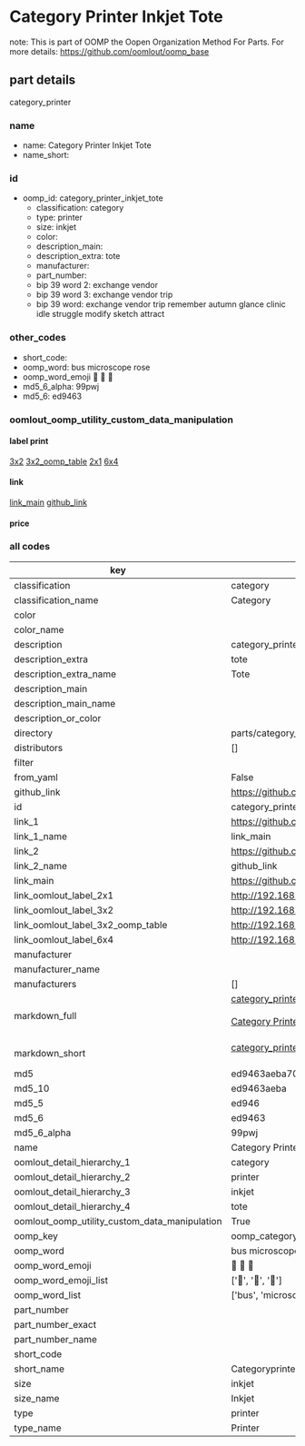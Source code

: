 # Category Printer Inkjet Tote  

note: This is part of OOMP the Oopen Organization Method For Parts. For more details: https://github.com/oomlout/oomp_base

##  part details



category_printer

### name
* name: Category Printer Inkjet Tote
* name_short: 
### id
* oomp_id: category_printer_inkjet_tote
  * classification: category
  * type: printer
  * size: inkjet
  * color: 
  * description_main: 
  * description_extra: tote
  * manufacturer: 
  * part_number: 
  * bip 39 word 2: exchange vendor
  * bip 39 word 3: exchange vendor trip
  * bip 39 word: exchange vendor trip remember autumn glance clinic idle struggle modify sketch attract

### other_codes
* short_code: 
* oomp_word: bus microscope rose
* oomp_word_emoji :bus: :microscope: :rose:
* md5_6_alpha: 99pwj
* md5_6: ed9463






### oomlout_oomp_utility_custom_data_manipulation
#### label print
[3x2](http://192.168.1.245:1112/?label=oomp%2099pwj)
[3x2_oomp_table](http://192.168.1.107:1112/?label=oomp%2099pwj)
[2x1](http://192.168.1.242:1112/?label=oomp%2099pwj)
[6x4](http://192.168.1.55:1112/?label=oomp%2099pwj)    

#### link

[link_main](https://github.com/oomlout/oomlout_oomp_current_version_messy/tree/main/parts/category_printer_inkjet_tote) [github_link](https://github.com/oomlout/oomlout_oomp_part_src/tree/main/parts/category_printer_inkjet_tote)                             

#### price







### all codes 
| key | value |  
| --- | --- |  
| classification | category |  
| classification_name | Category |  
| color |  |  
| color_name |  |  
| description | category_printer |  
| description_extra | tote |  
| description_extra_name | Tote |  
| description_main |  |  
| description_main_name |  |  
| description_or_color |   |  
| directory | parts/category_printer_inkjet_tote |  
| distributors | [] |  
| filter |  |  
| from_yaml | False |  
| github_link | https://github.com/oomlout/oomlout_oomp_part_src/tree/main/parts/category_printer_inkjet_tote |  
| id | category_printer_inkjet_tote |  
| link_1 | https://github.com/oomlout/oomlout_oomp_current_version_messy/tree/main/parts/category_printer_inkjet_tote |  
| link_1_name | link_main |  
| link_2 | https://github.com/oomlout/oomlout_oomp_part_src/tree/main/parts/category_printer_inkjet_tote |  
| link_2_name | github_link |  
| link_main | https://github.com/oomlout/oomlout_oomp_current_version_messy/tree/main/parts/category_printer_inkjet_tote |  
| link_oomlout_label_2x1 | http://192.168.1.242:1112/?label=oomp%2099pwj |  
| link_oomlout_label_3x2 | http://192.168.1.245:1112/?label=oomp%2099pwj |  
| link_oomlout_label_3x2_oomp_table | http://192.168.1.107:1112/?label=oomp%2099pwj |  
| link_oomlout_label_6x4 | http://192.168.1.55:1112/?label=oomp%2099pwj |  
| manufacturer |  |  
| manufacturer_name |  |  
| manufacturers | [] |  
| markdown_full | [category_printer_inkjet_tote](https://github.com/oomlout/oomlout_oomp_current_version_messy/tree/main/parts/category_printer_inkjet_tote)<br>[](https://github.com/oomlout/oomlout_oomp_current_version_messy/tree/main/parts/category_printer_inkjet_tote)<br>[Category Printer Inkjet Tote](https://github.com/oomlout/oomlout_oomp_current_version_messy/tree/main/parts/category_printer_inkjet_tote)<br><br> |  
| markdown_short | [category_printer_inkjet_tote](https://github.com/oomlout/oomlout_oomp_current_version_messy/tree/main/parts/category_printer_inkjet_tote)<br><br> |  
| md5 | ed9463aeba70a5658a87db5bd1bc8a75 |  
| md5_10 | ed9463aeba |  
| md5_5 | ed946 |  
| md5_6 | ed9463 |  
| md5_6_alpha | 99pwj |  
| name | Category Printer Inkjet Tote |  
| oomlout_detail_hierarchy_1 | category |  
| oomlout_detail_hierarchy_2 | printer |  
| oomlout_detail_hierarchy_3 | inkjet |  
| oomlout_detail_hierarchy_4 | tote |  
| oomlout_oomp_utility_custom_data_manipulation | True |  
| oomp_key | oomp_category_printer_inkjet_tote |  
| oomp_word | bus microscope rose |  
| oomp_word_emoji | :bus: :microscope: :rose: |  
| oomp_word_emoji_list | [':bus:', ':microscope:', ':rose:'] |  
| oomp_word_list | ['bus', 'microscope', 'rose'] |  
| part_number |  |  
| part_number_exact |  |  
| part_number_name |  |  
| short_code |  |  
| short_name | Categoryprinter |  
| size | inkjet |  
| size_name | Inkjet |  
| type | printer |  
| type_name | Printer |  
